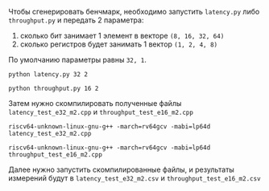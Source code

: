 Чтобы сгенерировать бенчмарк, необходимо запустить `latency.py` либо `throughput.py` и передать 2 параметра:
1.  сколько бит занимает 1 элемент в векторe `(8, 16, 32, 64)`
2. сколько регистров будет занимать 1 вектор `(1, 2, 4, 8)`

По умолчанию параметры равны `32, 1`.

```
python latency.py 32 2
```

```
python throughput.py 16 2
```
Затем нужно скомпилировать полученные файлы `latency_test_e32_m2.cpp` и `throughput_test_e16_m2.cpp`

```
riscv64-unknown-linux-gnu-g++ -march=rv64gcv -mabi=lp64d latency_test_e32_m2.cpp
```

```
riscv64-unknown-linux-gnu-g++ -march=rv64gcv -mabi=lp64d throughput_test_e16_m2.cpp
```
Далее нужно запустить скомпилированные файлы, и результаты измерений будут в `latency_test_e32_m2.csv` и `throughput_test_e16_m2.csv`
